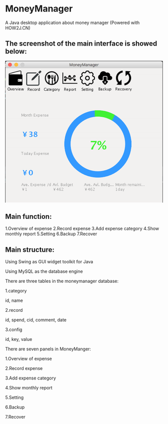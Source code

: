 # MoneyManager
A Java desktop application about money manager (Powered with HOW2J.CN)

## The screenshot of the main interface is showed below:
![Website Index](https://github.com/wayneho25/MoneyManager/raw/master/screenshot.png)

## Main function:
1.Overview of expense
2.Record expense
3.Add expense category
4.Show monthly report
5.Setting
6.Backup
7.Recover

## Main structure:
Using Swing as GUI widget toolkit for Java

Using MySQL as the database engine

There are three tables in the moneymanager database:

1.category

id, name

2.record

id, spend, cid, comment, date

3.config

id, key, value

There are seven panels in MoneyManger:

1.Overview of expense

2.Record expense

3.Add expense category

4.Show monthly report

5.Setting

6.Backup

7.Recover
